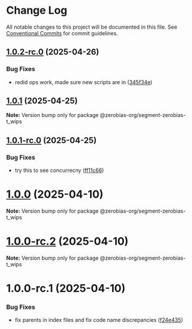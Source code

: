 # Change Log

All notable changes to this project will be documented in this file.
See [Conventional Commits](https://conventionalcommits.org) for commit guidelines.

## [1.0.2-rc.0](https://github.com/zerobias-org/segment/compare/@zerobias-org/segment-zerobias-t_wips@1.0.1...@zerobias-org/segment-zerobias-t_wips@1.0.2-rc.0) (2025-04-26)


### Bug Fixes

* redid ops work, made sure new scripts are in ([345f34e](https://github.com/zerobias-org/segment/commit/345f34ec926029dc141943b3e321676adb4a2888))





## [1.0.1](https://github.com/zerobias-org/segment/compare/@zerobias-org/segment-zerobias-t_wips@1.0.1-rc.0...@zerobias-org/segment-zerobias-t_wips@1.0.1) (2025-04-25)

**Note:** Version bump only for package @zerobias-org/segment-zerobias-t_wips





## [1.0.1-rc.0](https://github.com/zerobias-org/segment/compare/@zerobias-org/segment-zerobias-t_wips@1.0.0...@zerobias-org/segment-zerobias-t_wips@1.0.1-rc.0) (2025-04-25)


### Bug Fixes

* try this to see concurrecny ([ff11c66](https://github.com/zerobias-org/segment/commit/ff11c66d67cb9f185098fd640d4139178d29ae22))





# [1.0.0](https://github.com/zerobias-org/segment/compare/@zerobias-org/segment-zerobias-t_wips@1.0.0-rc.2...@zerobias-org/segment-zerobias-t_wips@1.0.0) (2025-04-10)

**Note:** Version bump only for package @zerobias-org/segment-zerobias-t_wips





# [1.0.0-rc.2](https://github.com/zerobias-org/segment/compare/@zerobias-org/segment-zerobias-t_wips@1.0.0-rc.1...@zerobias-org/segment-zerobias-t_wips@1.0.0-rc.2) (2025-04-10)

**Note:** Version bump only for package @zerobias-org/segment-zerobias-t_wips





# 1.0.0-rc.1 (2025-04-10)


### Bug Fixes

* fix parents in index files and fix code name discrepancies ([f24e435](https://github.com/zerobias-org/segment/commit/f24e4352453caaa05074cc6bb66ee8ed21a4f11d))
